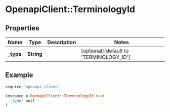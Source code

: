 # OpenapiClient::TerminologyId

## Properties

| Name | Type | Description | Notes |
| ---- | ---- | ----------- | ----- |
| **_type** | **String** |  | [optional][default to &#39;TERMINOLOGY_ID&#39;] |

## Example

```ruby
require 'openapi_client'

instance = OpenapiClient::TerminologyId.new(
  _type: null
)
```

